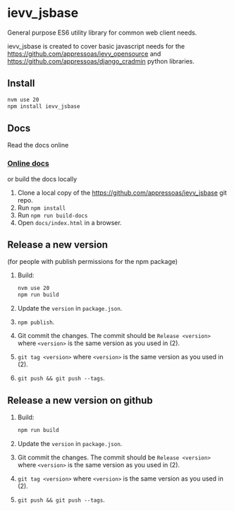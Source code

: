 # ievv_jsbase

General purpose ES6 utility library for common web client needs.

ievv_jsbase is created to cover basic javascript needs for the
https://github.com/appressoas/ievv_opensource and
https://github.com/appressoas/django_cradmin
python libraries.


## Install

```bash
nvm use 20
npm install ievv_jsbase
```


## Docs

Read the docs online
### [Online docs](https://appressoas.github.io/ievv_jsbase/)

or build the docs locally

1. Clone a local copy of the https://github.com/appressoas/ievv_jsbase git repo.
2. Run ``npm install``
3. Run ``npm run build-docs``
4. Open ``docs/index.html`` in a browser.


## Release a new version
(for people with publish permissions for the npm package)

1. Build:

   ```bash
   nvm use 20
   npm run build
   ```
2. Update the ``version`` in ``package.json``.
3. ``npm publish``.
4. Git commit the changes. The commit should be
   ``Release <version>``
   where ``<version>`` is the same version as you used in (2).
5. ``git tag <version>`` where ``<version>`` is the same version as
   you used in (2).
6. ``git push && git push --tags``.


## Release a new version on github

1. Build:

   ```bash
   npm run build
   ```
2. Update the ``version`` in ``package.json``.
3. Git commit the changes. The commit should be ``Release <version>``
   where ``<version>`` is the same version as you used in (2).
4. ``git tag <version>`` where ``<version>`` is the same version as
   you used in (2).
5. ``git push && git push --tags``.
